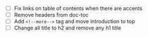 - [ ] Fix links on table of contents when there are accents
- [ ] Remove headers from doc-toc
- [ ] Add `<!--more-->` tag and move introduction to top
- [ ] Change all title to h2 and remove any h1 title
